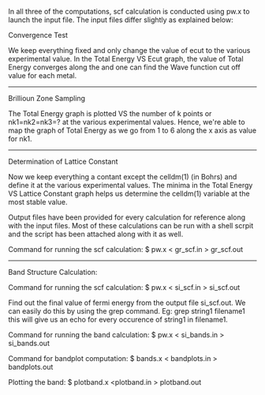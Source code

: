 In all three of the computations, scf calculation is conducted using pw.x to launch the input file. The input files differ slightly as explained below:

Convergence Test 

We keep everything fixed and only change the value of ecut to the various experimental value. In the Total Energy VS Ecut graph, the value of Total Energy converges along the and one can find the Wave function cut off value for each metal.

----------------------------------------------------

Brillioun Zone Sampling 

The Total Energy graph is plotted VS the number of k points or nk1=nk2=nk3=? at the various experimental values. Hence, we're able to map the graph of Total Energy as we go from 1 to 6 along the x axis as value for nk1.

-------------------------------------------------------

Determination of Lattice Constant 

Now we keep everything a contant except the celldm(1) (in Bohrs) and define it at the various experimental values. The minima in the Total Energy VS Lattice Constant graph helps us determine the celldm(1) variable at the most stable value.

Output files have been provided for every calculation for reference along with the input files. Most of these calculations can be run with a shell scrpit and the script has been attached along with it as well.

Command for running the scf calculation: $ pw.x < gr_scf.in > gr_scf.out

-----------------------------------------------

Band Structure Calculation:

Command for running the scf calculation: $ pw.x < si_scf.in > si_scf.out

Find out the final value of fermi energy from the output file si_scf.out. We can easily do this by using the grep command. Eg: grep string1 filename1 this will give us an echo for every occurence of string1 in filename1.

Command for running the band calculation: $ pw.x < si_bands.in > si_bands.out

Command for bandplot computation: $ bands.x < bandplots.in > bandplots.out

Plotting the band: $ plotband.x <plotband.in > plotband.out
